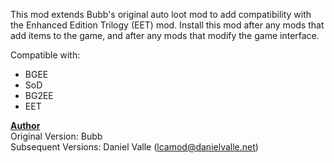 This mod extends Bubb's original auto loot mod to add compatibility with the Enhanced Edition Trilogy (EET) mod. Install this mod after any mods that add items to the game, and after any mods that modify the game interface. 

Compatible with:
- BGEE
- SoD
- BG2EE
- EET

<b><u>Author</u></b><br>
Original Version: Bubb<br>
Subsequent Versions: Daniel Valle (lcamod@danielvalle.net)